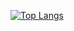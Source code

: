 [![Top Langs](https://github-readme-stats.vercel.app/api/top-langs/?username=s1f10210386&theme=react&layout=default)](https://github.com/anuraghazra/github-readme-stats)
